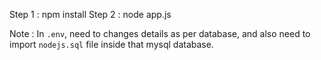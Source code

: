 Step 1 : npm install
Step 2 : node app.js

Note : In  `.env`, need to changes details as per database, and also need to import `nodejs.sql` file inside that mysql database.